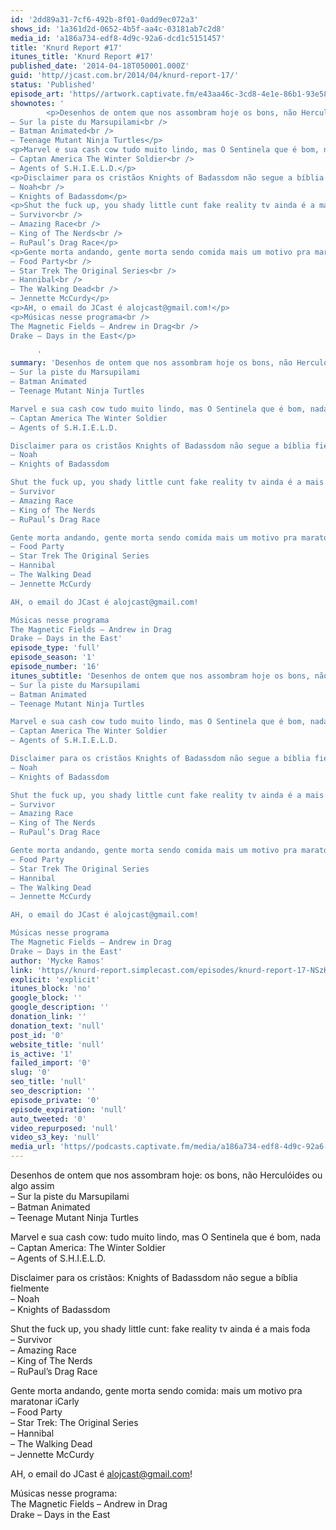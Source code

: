 ```yaml
---
id: '2dd89a31-7cf6-492b-8f01-0add9ec072a3'
shows_id: '1a361d2d-0652-4b5f-aa4c-03181ab7c2d8'
media_id: 'a186a734-edf8-4d9c-92a6-dcd1c5151457'
title: 'Knurd Report #17'
itunes_title: 'Knurd Report #17'
published_date: '2014-04-18T050001.000Z'
guid: 'http//jcast.com.br/2014/04/knurd-report-17/'
status: 'Published'
episode_art: 'https//artwork.captivate.fm/e43aa46c-3cd8-4e1e-86b1-93e5863c4080/1000-itunes-1582315387.jpg'
shownotes: '
        <p>Desenhos de ontem que nos assombram hoje os bons, não Herculóides ou algo assim<br />
– Sur la piste du Marsupilami<br />
– Batman Animated<br />
– Teenage Mutant Ninja Turtles</p>
<p>Marvel e sua cash cow tudo muito lindo, mas O Sentinela que é bom, nada<br />
– Captan America The Winter Soldier<br />
– Agents of S.H.I.E.L.D.</p>
<p>Disclaimer para os cristãos Knights of Badassdom não segue a bíblia fielmente<br />
– Noah<br />
– Knights of Badassdom</p>
<p>Shut the fuck up, you shady little cunt fake reality tv ainda é a mais foda<br />
– Survivor<br />
– Amazing Race<br />
– King of The Nerds<br />
– RuPaul’s Drag Race</p>
<p>Gente morta andando, gente morta sendo comida mais um motivo pra maratonar iCarly<br />
– Food Party<br />
– Star Trek The Original Series<br />
– Hannibal<br />
– The Walking Dead<br />
– Jennette McCurdy</p>
<p>AH, o email do JCast é alojcast@gmail.com!</p>
<p>Músicas nesse programa<br />
The Magnetic Fields – Andrew in Drag<br />
Drake – Days in the East</p>

      '
summary: 'Desenhos de ontem que nos assombram hoje os bons, não Herculóides ou algo assim
– Sur la piste du Marsupilami
– Batman Animated
– Teenage Mutant Ninja Turtles

Marvel e sua cash cow tudo muito lindo, mas O Sentinela que é bom, nada
– Captan America The Winter Soldier
– Agents of S.H.I.E.L.D.

Disclaimer para os cristãos Knights of Badassdom não segue a bíblia fielmente
– Noah
– Knights of Badassdom

Shut the fuck up, you shady little cunt fake reality tv ainda é a mais foda
– Survivor
– Amazing Race
– King of The Nerds
– RuPaul’s Drag Race

Gente morta andando, gente morta sendo comida mais um motivo pra maratonar iCarly
– Food Party
– Star Trek The Original Series
– Hannibal
– The Walking Dead
– Jennette McCurdy

AH, o email do JCast é alojcast@gmail.com!

Músicas nesse programa
The Magnetic Fields – Andrew in Drag
Drake – Days in the East'
episode_type: 'full'
episode_season: '1'
episode_number: '16'
itunes_subtitle: 'Desenhos de ontem que nos assombram hoje os bons, não Herculóides ou algo assim
– Sur la piste du Marsupilami
– Batman Animated
– Teenage Mutant Ninja Turtles

Marvel e sua cash cow tudo muito lindo, mas O Sentinela que é bom, nada
– Captan America The Winter Soldier
– Agents of S.H.I.E.L.D.

Disclaimer para os cristãos Knights of Badassdom não segue a bíblia fielmente
– Noah
– Knights of Badassdom

Shut the fuck up, you shady little cunt fake reality tv ainda é a mais foda
– Survivor
– Amazing Race
– King of The Nerds
– RuPaul’s Drag Race

Gente morta andando, gente morta sendo comida mais um motivo pra maratonar iCarly
– Food Party
– Star Trek The Original Series
– Hannibal
– The Walking Dead
– Jennette McCurdy

AH, o email do JCast é alojcast@gmail.com!

Músicas nesse programa
The Magnetic Fields – Andrew in Drag
Drake – Days in the East'
author: 'Mycke Ramos'
link: 'https//knurd-report.simplecast.com/episodes/knurd-report-17-NSzKrLHd'
explicit: 'explicit'
itunes_block: 'no'
google_block: ''
google_description: ''
donation_link: ''
donation_text: 'null'
post_id: '0'
website_title: 'null'
is_active: '1'
failed_import: '0'
slug: '0'
seo_title: 'null'
seo_description: ''
episode_private: '0'
episode_expiration: 'null'
auto_tweeted: '0'
video_repurposed: 'null'
video_s3_key: 'null'
media_url: 'https//podcasts.captivate.fm/media/a186a734-edf8-4d9c-92a6-dcd1c5151457/hipcast-12771-u-391570-s-1-audio_tc.mp3'
---
```

Desenhos de ontem que nos assombram hoje: os bons, não Herculóides ou algo assim  
– Sur la piste du Marsupilami  
– Batman Animated  
– Teenage Mutant Ninja Turtles

Marvel e sua cash cow: tudo muito lindo, mas O Sentinela que é bom, nada  
– Captan America: The Winter Soldier  
– Agents of S.H.I.E.L.D.

Disclaimer para os cristãos: Knights of Badassdom não segue a bíblia fielmente  
– Noah  
– Knights of Badassdom

Shut the fuck up, you shady little cunt: fake reality tv ainda é a mais foda  
– Survivor  
– Amazing Race  
– King of The Nerds  
– RuPaul’s Drag Race

Gente morta andando, gente morta sendo comida: mais um motivo pra maratonar iCarly  
– Food Party  
– Star Trek: The Original Series  
– Hannibal  
– The Walking Dead  
– Jennette McCurdy

AH, o email do JCast é alojcast@gmail.com!

Músicas nesse programa:  
The Magnetic Fields – Andrew in Drag  
Drake – Days in the East